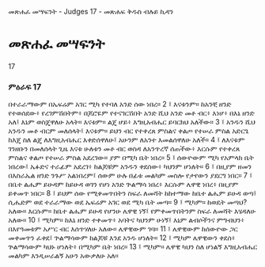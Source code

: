﻿
 መጽሐፈ መሣፍንት - Judges 17 - መጽሐፍ ቅዱስ ብሉይ ኪዳን
# መጽሐፈ መሣፍንት
17
### ምዕራፍ 17
በተራራማውም በኤፍሬም አገር ሚካ የተባለ አንድ ሰው ነበረ።
2 ፤ እናቱንም። ከአንቺ ዘንድ የተወሰደው፥ የረገምሽበትም፥ በጆሮዬም የተናገርሽበት አንድ ሺህ አንድ መቶ ብር፥ እነሆ፥ በእኔ ዘንድ አለ፤ እኔም ወስጄዋለሁ አላት። እናቱም። ልጄ ሆይ፥ እግዚአብሔር ይባርክህ አለችው።
3 ፤ አንዱን ሺህ አንዱን መቶ ብርም መለሰላት፤ እናቱም። ይህን ብር የተቀረጸ ምስልና ቀልጦ የተሠራ ምስል አድርጌ ከእጄ ስለ ልጄ ለእግዚአብሔር እቀድሰዋለሁ፤ አሁንም ለአንተ እመልሰዋለሁ አለች።
4 ፤ ለእናቱም ገንዘቡን በመለሰላት ጊዜ እናቱ ሁለቱን መቶ ብር ወስዳ ለአንጥረኛ ሰጠችው፥ እርሱም የተቀረጸ ምስልና ቀልጦ የተሠራ ምስል አደረገው። ያም በሚካ ቤት ነበረ።
5 ፤ ሰውዮውም ሚካ የአምላክ ቤት ነበረው፤ ኤፉድና ተራፊም አደረገ፥ ከልጆቹም አንዱን ቀደሰው፥ ካህንም ሆነለት።
6 ፤ በዚያም ዘመን በእስራኤል ዘንድ ንጉሥ አልነበረም፤ ሰውም ሁሉ በፊቱ መልካም መስሎ የታየውን ያደርግ ነበር።
7 ፤ በቤተ ልሔም ይሁዳም ከይሁዳ ወገን የሆነ አንድ ጕልማሳ ነበረ፥ እርሱም ሌዋዊ ነበረ፥ በዚያም ይቀመጥ ነበር።
8 ፤ ይህም ሰው የሚቀመጥበትን ስፍራ ለመሻት ከከተማው ከቤተ ልሔም ይሁዳ ወጣ፤ ሲሔድም ወደ ተራራማው ወደ ኤፍሬም አገር ወደ ሚካ ቤት መጣ።
9 ፤ ሚካም። ከወዴት መጣህ? አለው። እርሱም። ከቤተ ልሔም ይሁዳ የሆንሁ ሌዋዊ ነኝ፤ የምቀመጥበትንም ስፍራ ለመሻት እሄዳለሁ አለው።
10 ፤ ሚካም። ከእኔ ዘንድ ተቀመጥ፥ አባትና ካህንም ሁነኝ፤ እኔም ልብሶችንና ምግብህን፥ በእየዓመቱም አሥር ብር እሰጥሃለሁ አለው። ሌዋዊውም ገባ።
11 ፤ ሌዋዊውም ከሰውዮው ጋር መቀመጥን ፈቀደ፤ ጕልማሳውም ከልጆቹ እንደ አንዱ ሆነለት።
12 ፤ ሚካም ሌዋዊውን ቀደሰ፥ ጕልማሳውም ካህኑ ሆነለት፥ በሚካም ቤት ነበረ።
13 ፤ ሚካም። ሌዋዊ ካህን ስለ ሆነልኝ እግዚአብሔር መልካም እንዲሠራልኝ አሁን አውቃለሁ አለ። 
